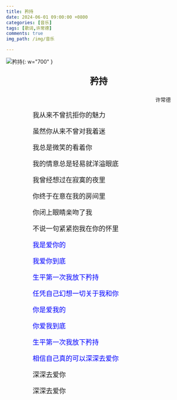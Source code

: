 ```yaml
---
title: 矜持
date: 2024-06-01 09:00:00 +0800
categories: [音乐]
tags: [歌词,许常德]
comments: true
img_path: /img/音乐

---
```


![矜持](矜持.jpg){: w="700" }

<p align="center" style="font-family:微软雅黑;font-size:x-large;font-weight:bold"> 矜持 </p>

<p align="right" style="padding-right:4em;font-family:微软雅黑"> 许常德 </p>

<p style="text-indent:4em;font-family:宋体;font-size:large"> 我从来不曾抗拒你的魅力 </p>

<p style="text-indent:4em;font-family:宋体;font-size:large"> 虽然你从来不曾对我着迷 </p>

<p style="text-indent:4em;font-family:宋体;font-size:large"> 我总是微笑的看着你 </p>

<p style="text-indent:4em;font-family:宋体;font-size:large"> 我的情意总是轻易就洋溢眼底 </p>

<p style="text-indent:4em;font-family:宋体;font-size:large"> 我曾经想过在寂寞的夜里 </p>

<p style="text-indent:4em;font-family:宋体;font-size:large"> 你终于在意在我的房间里 </p>

<p style="text-indent:4em;font-family:宋体;font-size:large"> 你闭上眼睛亲吻了我 </p>

<p style="text-indent:4em;font-family:宋体;font-size:large"> 不说一句紧紧抱我在你的怀里 </p>

<p style="text-indent:4em;font-family:宋体;font-size:large;color:blue"> 我是爱你的 </p>

<p style="text-indent:4em;font-family:宋体;font-size:large;color:blue"> 我爱你到底 </p>

<p style="text-indent:4em;font-family:宋体;font-size:large;color:blue"> 生平第一次我放下矜持 </p>

<p style="text-indent:4em;font-family:宋体;font-size:large;color:blue"> 任凭自己幻想一切关于我和你 </p>

<p style="text-indent:4em;font-family:宋体;font-size:large;color:blue"> 你是爱我的 </p>

<p style="text-indent:4em;font-family:宋体;font-size:large;color:blue"> 你爱我到底 </p>

<p style="text-indent:4em;font-family:宋体;font-size:large;color:blue"> 生平第一次我放下矜持 </p>

<p style="text-indent:4em;font-family:宋体;font-size:large;color:blue"> 相信自己真的可以深深去爱你 </p>

<p style="text-indent:4em;font-family:宋体;font-size:large"> 深深去爱你 </p>

<p style="text-indent:4em;font-family:宋体;font-size:large"> 深深去爱你 </p>
